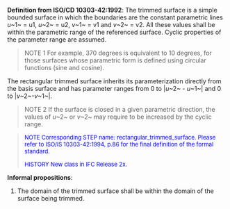 ﻿**Definition from ISO/CD 10303-42:1992**: The trimmed surface is a simple bounded surface in which the boundaries are the constant parametric lines _u_~1~ = u1, _u_~2~ = u2, _v_~1~ = v1 and _v_~2~ = v2. All these values shall be within the parametric range of the referenced surface. Cyclic properties of the parameter range are assumed.

> NOTE 1 For example, 370 degrees is equivalent to 10 degrees, for those surfaces whose parametric form is defined using circular functions (sine and cosine).

The rectangular trimmed surface inherits its parameterization directly from the basis surface and has parameter ranges from 0 to |_u_~2~ - _u_~1~| and 0 to |_v_~2~-_v_~1~|.

> NOTE 2 If the surface is closed in a given parametric direction, the values of _u_~2~ or _v_~2~ may require to be increased by the cyclic range.

> <font color="#0000FF" size="-1"> NOTE Corresponding STEP name:
		  rectangular_trimmed_surface. Please refer to ISO/IS 10303-42:1994, p.86 for the
		  final definition of the formal standard. </font>
> 
> <font size="-1"><font color="#0000FF">HISTORY New class in IFC Release
		  2x.</font> </font>
>

**Informal propositions**:

1. The domain of the trimmed surface shall be within the domain of the surface being trimmed.
